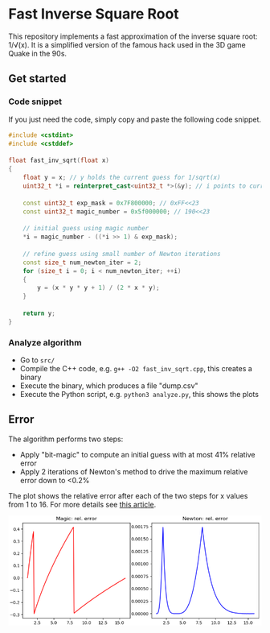 # Fast Inverse Square Root

This repository implements a fast approximation of the inverse square root: 1/√(x).
It is a simplified version of the famous hack used in the 3D game Quake in the 90s.

## Get started

### Code snippet

If you just need the code, simply copy and paste the following code snippet.

````cpp
#include <cstdint>
#include <cstddef>

float fast_inv_sqrt(float x)
{
    float y = x; // y holds the current guess for 1/sqrt(x)
    uint32_t *i = reinterpret_cast<uint32_t *>(&y); // i points to current guess y

    const uint32_t exp_mask = 0x7F800000; // 0xFF<<23
    const uint32_t magic_number = 0x5f000000; // 190<<23

    // initial guess using magic number
    *i = magic_number - ((*i >> 1) & exp_mask);

    // refine guess using small number of Newton iterations
    const size_t num_newton_iter = 2;
    for (size_t i = 0; i < num_newton_iter; ++i)
    {
        y = (x * y * y + 1) / (2 * x * y);
    }

    return y;
}
````

### Analyze algorithm

* Go to `src/`
* Compile the C++ code, e.g. `g++ -O2 fast_inv_sqrt.cpp`, this creates a binary
* Execute the binary, which produces a file "dump.csv"
* Execute the Python script, e.g. `python3 analyze.py`, this shows the plots

## Error

The algorithm performs two steps:
* Apply "bit-magic" to compute an initial guess with at most 41% relative error
* Apply 2 iterations of Newton's method to drive the maximum relative error down to <0.2%

The plot shows the relative error after each of the two steps for x values from 1 to 16.
For more details see [this article](https://githubharald.github.io/fast_inv_sqrt.html).


![error](doc/error.png)

